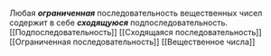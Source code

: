Любая ___ограниченная___ последовательность вещественных чисел содержит в себе ___сходящуюся___ подпоследовательность.
[[Подпоследовательность]]
[[Сходящаяся последовательность]]
[[Ограниченная последовательность]]
[[Вещественное числа]]
